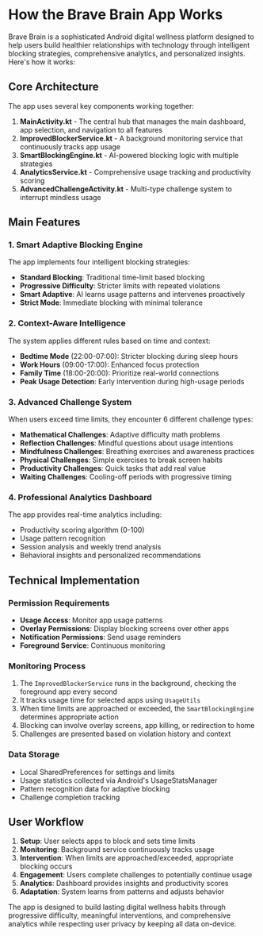 # How the Brave Brain App Works

Brave Brain is a sophisticated Android digital wellness platform designed to help users build healthier relationships with technology through intelligent blocking strategies, comprehensive analytics, and personalized insights. Here's how it works:

## Core Architecture

The app uses several key components working together:

1. **MainActivity.kt** - The central hub that manages the main dashboard, app selection, and navigation to all features
2. **ImprovedBlockerService.kt** - A background monitoring service that continuously tracks app usage
3. **SmartBlockingEngine.kt** - AI-powered blocking logic with multiple strategies
4. **AnalyticsService.kt** - Comprehensive usage tracking and productivity scoring
5. **AdvancedChallengeActivity.kt** - Multi-type challenge system to interrupt mindless usage

## Main Features

### 1. Smart Adaptive Blocking Engine
The app implements four intelligent blocking strategies:
- **Standard Blocking**: Traditional time-limit based blocking
- **Progressive Difficulty**: Stricter limits with repeated violations
- **Smart Adaptive**: AI learns usage patterns and intervenes proactively
- **Strict Mode**: Immediate blocking with minimal tolerance

### 2. Context-Aware Intelligence
The system applies different rules based on time and context:
- **Bedtime Mode** (22:00-07:00): Stricter blocking during sleep hours
- **Work Hours** (09:00-17:00): Enhanced focus protection
- **Family Time** (18:00-20:00): Prioritize real-world connections
- **Peak Usage Detection**: Early intervention during high-usage periods

### 3. Advanced Challenge System
When users exceed time limits, they encounter 6 different challenge types:
- **Mathematical Challenges**: Adaptive difficulty math problems
- **Reflection Challenges**: Mindful questions about usage intentions
- **Mindfulness Challenges**: Breathing exercises and awareness practices
- **Physical Challenges**: Simple exercises to break screen habits
- **Productivity Challenges**: Quick tasks that add real value
- **Waiting Challenges**: Cooling-off periods with progressive timing

### 4. Professional Analytics Dashboard
The app provides real-time analytics including:
- Productivity scoring algorithm (0-100)
- Usage pattern recognition
- Session analysis and weekly trend analysis
- Behavioral insights and personalized recommendations

## Technical Implementation

### Permission Requirements
- **Usage Access**: Monitor app usage patterns
- **Overlay Permissions**: Display blocking screens over other apps
- **Notification Permissions**: Send usage reminders
- **Foreground Service**: Continuous monitoring

### Monitoring Process
1. The `ImprovedBlockerService` runs in the background, checking the foreground app every second
2. It tracks usage time for selected apps using `UsageUtils`
3. When time limits are approached or exceeded, the `SmartBlockingEngine` determines appropriate action
4. Blocking can involve overlay screens, app killing, or redirection to home
5. Challenges are presented based on violation history and context

### Data Storage
- Local SharedPreferences for settings and limits
- Usage statistics collected via Android's UsageStatsManager
- Pattern recognition data for adaptive blocking
- Challenge completion tracking

## User Workflow

1. **Setup**: User selects apps to block and sets time limits
2. **Monitoring**: Background service continuously tracks usage
3. **Intervention**: When limits are approached/exceeded, appropriate blocking occurs
4. **Engagement**: Users complete challenges to potentially continue usage
5. **Analytics**: Dashboard provides insights and productivity scores
6. **Adaptation**: System learns from patterns and adjusts behavior

The app is designed to build lasting digital wellness habits through progressive difficulty, meaningful interventions, and comprehensive analytics while respecting user privacy by keeping all data on-device.